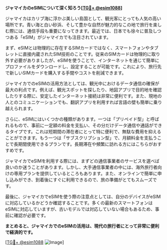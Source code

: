 **ジャマイカのeSIMについて深く知ろう[[TG💪+ @esim1088](https://t.me/s/esim1088)]**

ジャマイカはカリブ海に浮かぶ美しい島国として、観光客にとっても人気の高い場所です。青い海と白い砂浜、そして豊かな自然が魅力的なこの地で旅行を楽しむ際には、通信手段も重要になってきます。最近では、日本でも徐々に普及しつつある「eSIM」がジャマイカでも注目されています。

まず、eSIMとは物理的に存在するSIMカードではなく、スマートフォンやタブレットに直接内蔵されたSIM技術のことです。従来のSIMカードは物理的に取り外す必要がありましたが、eSIMを使うことで、インターネットを通じて簡単にプロファイルをダウンロードし、設定することが可能です。これにより、旅行先で新しいSIMカードを購入する手間やコストを削減できます。

ジャマイカでのeSIMの活用方法としては、観光中におけるデータ通信の確保が最大の利点です。例えば、観光スポットを探したり、地図アプリで目的地を確認したりする際に、安定したインターネット接続は非常に便利です。また、現地の人とのコミュニケーションでも、翻訳アプリを利用すれば言語の壁も簡単に乗り越えられます。

さらに、eSIMにはいくつかの種類があります。一つは「プリペイド型」と呼ばれるもので、事前に一定額の料金を支払い、その分だけデータ通信や通話ができるタイプです。これは短期間の滞在者にとって特に便利で、無駄な費用を抑えることができます。もう一つは「サブスクリプション型」で、月額料金を支払うことで長期間使用できるプランです。長期滞在や頻繁に訪れる方にはこちらがおすすめです。

ジャマイカでeSIMを利用する際には、まずどの通信事業者のサービスを選べば良いのか迷うことがあります。しかし、大手通信事業者の中には、海外旅行者向けの専用プランを提供しているところもあります。また、オンラインで簡単に申し込みができ、到着後にすぐに利用できるので、旅の準備がとてもスムーズです。

最後に、ジャマイカでeSIMを使う際の注意点としては、自分のデバイスがeSIMに対応しているかどうか確認することです。多くの最新のスマートフォンはeSIMに対応していますが、古いモデルでは対応していない場合もあるため、事前に確認が必要です。

**まとめると、ジャマイカでのeSIMの活用は、現代の旅行者にとって非常に便利で経済的です。**

[[TG💪+ @esim1088](https://t.me/s/esim1088) ![Image](https://i.postimg.cc/Y0z9fWf4/image.png)]